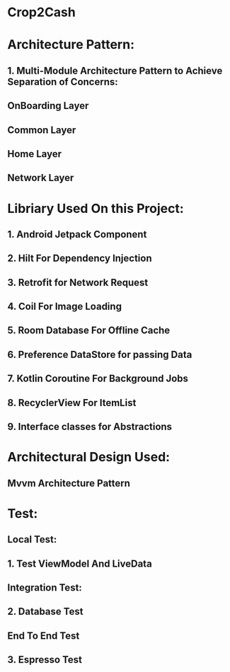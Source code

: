 # Crop2Cash
# Architecture Pattern: 
## 1. Multi-Module Architecture Pattern to Achieve Separation of Concerns:

## OnBoarding Layer
## Common Layer
## Home Layer
## Network Layer

# Libriary Used On this Project: 

## 1. Android Jetpack Component

## 2. Hilt For Dependency Injection

## 3. Retrofit for Network Request

## 4. Coil For Image Loading

## 5. Room Database For Offline Cache

## 6. Preference DataStore for passing Data

## 7. Kotlin Coroutine For Background Jobs

## 8. RecyclerView For ItemList

## 9. Interface classes for Abstractions 

#  Architectural Design Used:
## Mvvm Architecture Pattern

# Test:

## Local Test:
## 1. Test ViewModel And LiveData

## Integration Test: 
## 2. Database Test

## End To End Test
## 3. Espresso Test






